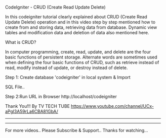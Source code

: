 CodeIgniter - CRUD (Create Read Update Delete)

In this codeigniter tutorial clearly explained about CRUD (Create Read Update Delete) operation and in this video step by step mentioned how to create from and storing data, retrieving data from database. Dynamic view tables and modification data and deletion of data also mentioned here.

What is CRUD?

In computer programming, create, read, update, and delete are the four basic functions of persistent storage. Alternate words are sometimes used when defining the four basic functions of CRUD, such as retrieve instead of read, modify instead of update, or destroy instead of delete.

Step 1: Create database 'codeigniter' in local system & Import 

SQL File..

Step 2:Run URL in Browser http://localhost/codeigniter

Thank You!!!
By TV TECH TUBE
https://www.youtube.com/channel/UCx-aPgI3A59rLa6CBA81GbA/
**************************
**************************
For more videos..
Please Subscribe & Support..
Thanks for watching...